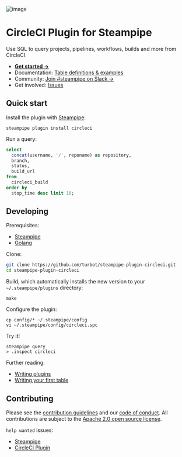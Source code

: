 ![image](https://hub.steampipe.io/images/plugins/turbot/circleci-social-graphic.png)

# CircleCI Plugin for Steampipe

Use SQL to query projects, pipelines, workflows, builds and more from CircleCI.

- **[Get started →](https://hub.steampipe.io/plugins/turbot/circleci)**
- Documentation: [Table definitions & examples](https://hub.steampipe.io/plugins/turbot/circleci/tables)
- Community: [Join #steampipe on Slack →](https://turbot.com/community/join)
- Get involved: [Issues](https://github.com/turbot/steampipe-plugin-circleci/issues)

## Quick start

Install the plugin with [Steampipe](https://steampipe.io):

```shell
steampipe plugin install circleci
```

Run a query:

```sql
select
  concat(username, '/', reponame) as repository,
  branch,
  status,
  build_url
from
  circleci_build
order by
  stop_time desc limit 10;
```

## Developing

Prerequisites:

- [Steampipe](https://steampipe.io/downloads)
- [Golang](https://golang.org/doc/install)

Clone:

```sh
git clone https://github.com/turbot/steampipe-plugin-circleci.git
cd steampipe-plugin-circleci
```

Build, which automatically installs the new version to your `~/.steampipe/plugins` directory:

```
make
```

Configure the plugin:

```
cp config/* ~/.steampipe/config
vi ~/.steampipe/config/circleci.spc
```

Try it!

```
steampipe query
> .inspect circleci
```

Further reading:

- [Writing plugins](https://steampipe.io/docs/develop/writing-plugins)
- [Writing your first table](https://steampipe.io/docs/develop/writing-your-first-table)

## Contributing

Please see the [contribution guidelines](https://github.com/turbot/steampipe/blob/main/CONTRIBUTING.md) and our [code of conduct](https://github.com/turbot/steampipe/blob/main/CODE_OF_CONDUCT.md). All contributions are subject to the [Apache 2.0 open source license](https://github.com/turbot/steampipe-plugin-circleci/blob/main/LICENSE).

`help wanted` issues:

- [Steampipe](https://github.com/turbot/steampipe/labels/help%20wanted)
- [CircleCI Plugin](https://github.com/turbot/steampipe-plugin-circleci/labels/help%20wanted)
